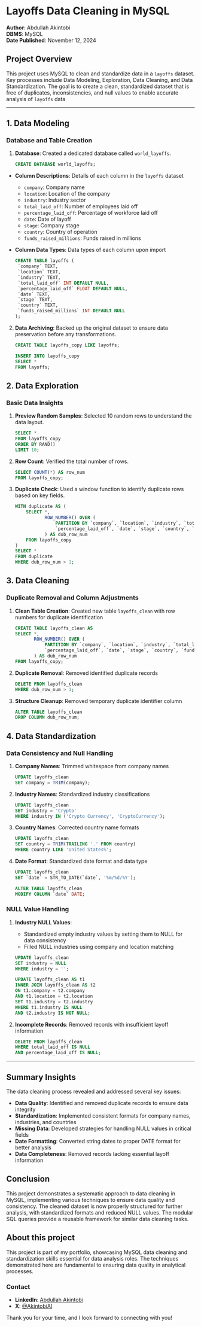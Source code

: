 # Layoffs Data Cleaning in MySQL

**Author**: Abdullah Akintobi  
**DBMS**: MySQL  
**Date Published**: November 12, 2024


## Project Overview

This project uses MySQL to clean and standardize data in a `layoffs` dataset. Key processes include Data Modeling, Exploration, Data Cleaning, and Data Standardization. The goal is to create a clean, standardized dataset that is free of duplicates, inconsistencies, and null values to enable accurate analysis of `layoffs` data

---

## 1. Data Modeling

### Database and Table Creation

1. **Database**: Created a dedicated database called `world_layoffs`.
   ```sql
   CREATE DATABASE world_layoffs;
   ```
- **Column Descriptions**: Details of each column in the `layoffs` dataset
  - `company`: Company name
  - `location`: Location of the company
  - `industry`: Industry sector
  - `total_laid_off`: Number of employees laid off
  - `percentage_laid_off`: Percentage of workforce laid off
  - `date`: Date of layoff
  - `stage`: Company stage
  - `country`: Country of operation
  - `funds_raised_millions`: Funds raised in millions
  
- **Column Data Types**: Data types of each column upon import
   ```sql
   CREATE TABLE layoffs (
    `company` TEXT,
    `location` TEXT,
    `industry` TEXT,
    `total_laid_off` INT DEFAULT NULL,
    `percentage_laid_off` FLOAT DEFAULT NULL,
    `date` TEXT,
    `stage` TEXT,
    `country` TEXT,
    `funds_raised_millions` INT DEFAULT NULL
   );
   ```
2. **Data Archiving**: Backed up the original dataset to ensure data preservation before any transformations.
   ```sql
   CREATE TABLE layoffs_copy LIKE layoffs;

   INSERT INTO layoffs_copy
   SELECT *
   FROM layoffs;
   ```


## 2. Data Exploration

### Basic Data Insights

1. **Preview Random Samples**: Selected 10 random rows to understand the data layout.
    ```sql
    SELECT *
    FROM layoffs_copy
    ORDER BY RAND()
    LIMIT 10;
    ```
2. **Row Count**: Verified the total number of rows.
    ```sql
    SELECT COUNT(*) AS row_num
    FROM layoffs_copy;
    ```
3. **Duplicate Check**: Used a window function to identify duplicate rows based on key fields.
    ```sql
    WITH duplicate AS (
        SELECT *,
               ROW_NUMBER() OVER (
                   PARTITION BY `company`, `location`, `industry`, `total_laid_off`,
                   `percentage_laid_off`, `date`, `stage`, `country`, `funds_raised_millions`
               ) AS dub_row_num
        FROM layoffs_copy
    )
    SELECT *
    FROM duplicate
    WHERE dub_row_num > 1;
    ```


## 3. Data Cleaning

### Duplicate Removal and Column Adjustments

1. **Clean Table Creation**: Created new table `layoffs_clean` with row numbers for duplicate identification
    ```sql
    CREATE TABLE layoffs_clean AS
    SELECT *,
           ROW_NUMBER() OVER (
               PARTITION BY `company`, `location`, `industry`, `total_laid_off`,
               `percentage_laid_off`, `date`, `stage`, `country`, `funds_raised_millions`
           ) AS dub_row_num
    FROM layoffs_copy;
    ```
2. **Duplicate Removal**: Removed identified duplicate records
    ```sql
    DELETE FROM layoffs_clean
    WHERE dub_row_num > 1;
    ```
3. **Structure Cleanup**: Removed temporary duplicate identifier column
    ```sql
    ALTER TABLE layoffs_clean
    DROP COLUMN dub_row_num;
    ```


## 4. Data Standardization

### Data Consistency and Null Handling

1. **Company Names**: Trimmed whitespace from company names
    ```sql
    UPDATE layoffs_clean
    SET company = TRIM(company);
    ```

2. **Industry Names**: Standardized industry classifications
    ```sql
    UPDATE layoffs_clean
    SET industry = 'Crypto'
    WHERE industry IN ('Crypto Currency', 'CryptoCurrency');
    ```

3. **Country Names**: Corrected country name formats
    ```sql
    UPDATE layoffs_clean
    SET country = TRIM(TRAILING '.' FROM country)
    WHERE country LIKE 'United States%';
    ```

4. **Date Format**: Standardized date format and data type
    ```sql
    UPDATE layoffs_clean
    SET `date` = STR_TO_DATE(`date`, '%m/%d/%Y');

    ALTER TABLE layoffs_clean
    MODIFY COLUMN `date` DATE;
    ```

### NULL Value Handling

1. **Industry NULL Values**: 
   - Standardized empty industry values by setting them to NULL for data consistency
   - Filled NULL industries using company and location matching
    ```sql
    UPDATE layoffs_clean
    SET industry = NULL
    WHERE industry = '';

    UPDATE layoffs_clean AS t1
    INNER JOIN layoffs_clean AS t2 
    ON t1.company = t2.company
    AND t1.location = t2.location
    SET t1.industry = t2.industry
    WHERE t1.industry IS NULL
    AND t2.industry IS NOT NULL;
    ```

2. **Incomplete Records**: Removed records with insufficient layoff information
    ```sql
    DELETE FROM layoffs_clean
    WHERE total_laid_off IS NULL
    AND percentage_laid_off IS NULL;
    ```

---

## Summary Insights

The data cleaning process revealed and addressed several key issues:

- **Data Quality**: Identified and removed duplicate records to ensure data integrity
- **Standardization**: Implemented consistent formats for company names, industries, and countries
- **Missing Data**: Developed strategies for handling NULL values in critical fields
- **Date Formatting**: Converted string dates to proper DATE format for better analysis
- **Data Completeness**: Removed records lacking essential layoff information

## Conclusion

This project demonstrates a systematic approach to data cleaning in MySQL, implementing various techniques to ensure data quality and consistency. The cleaned dataset is now properly structured for further analysis, with standardized formats and reduced NULL values. The modular SQL queries provide a reusable framework for similar data cleaning tasks.

## About this project

This project is part of my portfolio, showcasing MySQL data cleaning and standardization skills essential for data analysis roles. The techniques demonstrated here are fundamental to ensuring data quality in analytical processes.

### Contact
- **LinkedIn**: [Abdullah Akintobi](https://www.linkedin.com/in/abdullahakintobi/)
- **X**: [@AkintobiAI](https://x.com/AkintobiAI)

Thank you for your time, and I look forward to connecting with you!